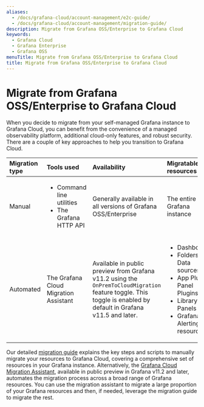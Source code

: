 ```yaml
---
aliases:
  - /docs/grafana-cloud/account-management/e2c-guide/
  - /docs/grafana-cloud/account-management/migration-guide/
description: Migrate from Grafana OSS/Enterprise to Grafana Cloud
keywords:
  - Grafana Cloud
  - Grafana Enterprise
  - Grafana OSS
menuTitle: Migrate from Grafana OSS/Enterprise to Grafana Cloud
title: Migrate from Grafana OSS/Enterprise to Grafana Cloud
---
```


# Migrate from Grafana OSS/Enterprise to Grafana Cloud

When you decide to migrate from your self-managed Grafana instance to Grafana Cloud, you can benefit from the convenience of a managed observability platform, additional cloud-only features, and robust security. There are a couple of key approaches to help you transition to Grafana Cloud.

| Migration type | Tools used                                                            | Availability                                                                                                                                                    | Migratable resources                                                                                                                                          |
| :------------- | :-------------------------------------------------------------------- | :-------------------------------------------------------------------------------------------------------------------------------------------------------------- | :------------------------------------------------------------------------------------------------------------------------------------------------------------ |
| Manual         | <ul><li>Command line utilities</li><li>The Grafana HTTP API</li></ul> | Generally available in all versions of Grafana OSS/Enterprise                                                                                                   | The entire Grafana instance                                                                                                                                   |
| Automated      | The Grafana Cloud Migration Assistant                                 | Available in public preview from Grafana v11.2 using the `OnPremToCloudMigration` feature toggle. This toggle is enabled by default in Grafana v11.5 and later. | <ul><li>Dashboards</li><li>Folders</li>Data sources</li><li>App Plugins</li>Panel Plugins</li><li>Library Panels</li><li>Grafana Alerting resources</li></ul> |

Our detailed [migration guide](https://www.grafana.com/docs/grafana-cloud/account-management/migration-guide/manually-migrate-to-grafana-cloud/) explains the key steps and scripts to manually migrate your resources to Grafana Cloud, covering a comprehensive set of resources in your Grafana instance. Alternatively, the [Grafana Cloud Migration Assistant](https://www.grafana.com/docs/grafana-cloud/account-management/migration-guide/cloud-migration-assistant/), available in public preview in Grafana v11.2 and later, automates the migration process across a broad range of Grafana resources. You can use the migration assistant to migrate a large proportion of your Grafana resources and then, if needed, leverage the migration guide to migrate the rest.
